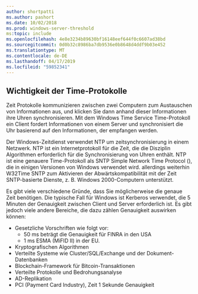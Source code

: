 ```yaml
---
author: shortpatti
ms.author: pashort
ms.date: 10/02/2018
ms.prod: windows-server-threshold
ms:topic: include
ms.openlocfilehash: 4e8e3234b89630bf16148eef644f0c6607ad38bd
ms.sourcegitcommit: 0d0b32c8986ba7db9536e0b8648d4ddf9b03e452
ms.translationtype: MT
ms.contentlocale: de-DE
ms.lasthandoff: 04/17/2019
ms.locfileid: "59852341"
---
```

## <a name="importance-of-time-protocols"></a>Wichtigkeit der Time-Protokolle
Zeit Protokolle kommunizieren zwischen zwei Computern zum Austauschen von Informationen aus, und klicken Sie dann anhand dieser Informationen ihre Uhren synchronisieren. Mit dem Windows Time Service Time-Protokoll ein Client fordert Informationen von einem Server und synchronisiert die Uhr basierend auf den Informationen, der empfangen werden.
  
Der Windows-Zeitdienst verwendet NTP um zeitsynchronisierung in einem Netzwerk. NTP ist ein Internetprotokoll für die Zeit, die die Disziplin Algorithmen erforderlich für die Synchronisierung von Uhren enthält. NTP ist eine genauere Time-Protokoll als SNTP Simple Network Time Protocol (), die in einigen Versionen von Windows verwendet wird. allerdings weiterhin W32Time SNTP zum Aktivieren der Abwärtskompatibilität mit der Zeit SNTP-basierte Dienste, z. B. Windows 2000-Computern unterstützt.

Es gibt viele verschiedene Gründe, dass Sie möglicherweise die genaue Zeit benötigen.  Die typische Fall für Windows ist Kerberos verwendet, die 5 Minuten der Genauigkeit zwischen Client und Server erforderlich ist.  Es gibt jedoch viele andere Bereiche, die dazu zählen Genauigkeit auswirken können:


- Gesetzliche Vorschriften wie folgt vor:
    - 50 ms beträgt die Genauigkeit für FINRA in den USA
    - 1 ms ESMA (MiFID II) in der EU.
- Kryptografischen Algorithmen
- Verteilte Systeme wie Cluster/SQL/Exchange und der Dokument-Datenbanken
- Blockchain-Framework für Bitcoin-Transaktionen
- Verteilte Protokolle und Bedrohungsanalyse 
- AD-Replikation
- PCI (Payment Card Industry), Zeit 1 Sekunde Genauigkeit